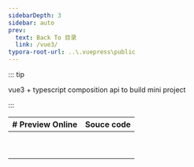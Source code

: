 ```yaml
---
sidebarDepth: 3
sidebar: auto
prev:
  text: Back To 目录
  link: /vue3/
typora-root-url: ..\.vuepress\public
---
```




::: tip

vue3 + typescript composition api to build mini project

:::

| # Preview Online | Souce code |
| ---------------- | ---------- |
|                  |            |
|                  |            |
|                  |            |
|                  |            |
|                  |            |
|                  |            |
|                  |            |
|                  |            |
|                  |            |


